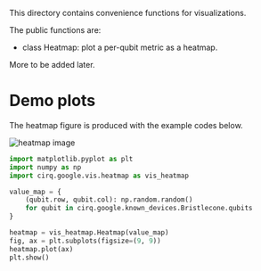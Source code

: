 This directory contains convenience functions for visualizations.

The public functions are:

* class Heatmap: plot a per-qubit metric as a heatmap.

More to be added later.

# Demo plots

The heatmap figure is produced with the example codes below.

![heatmap image](https://github.com/quantumlib/Cirq/blob/master/cirq/google/vis/figures/bristlecone_heatmap_example.png)

```python
import matplotlib.pyplot as plt
import numpy as np
import cirq.google.vis.heatmap as vis_heatmap

value_map = {
    (qubit.row, qubit.col): np.random.random()
    for qubit in cirq.google.known_devices.Bristlecone.qubits
}

heatmap = vis_heatmap.Heatmap(value_map)
fig, ax = plt.subplots(figsize=(9, 9))
heatmap.plot(ax)
plt.show()
```
